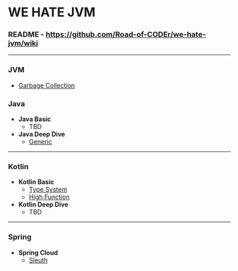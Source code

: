 # WE HATE JVM

### README - https://github.com/Road-of-CODEr/we-hate-jvm/wiki

---

### JVM
* [Garbage Collection](/GarbageCollection/README.md)

### Java
* **Java Basic**
  * TBD
* **Java Deep Dive**
  * [Generic](/Generic/README.md)
   
---

### Kotlin
* **Kotlin Basic**
  * [Type System](Kotlin/TypeSystem/README.md)
  * [High Function](Kotlin/HighFunction/README.md)
* **Kotlin Deep Dive**
  * TBD
  
---

### Spring
* **Spring Cloud**
  * [Sleuth](/Sleuth/README.md)
